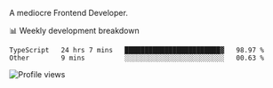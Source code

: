 A mediocre Frontend Developer.

📊 Weekly development breakdown
<!--START_SECTION:waka-->

```text
TypeScript   24 hrs 7 mins   ████████████████████████▓   98.97 %
Other        9 mins          ░░░░░░░░░░░░░░░░░░░░░░░░░   00.63 %
```

<!--END_SECTION:waka-->

<img src="https://gpvc.arturio.dev/iqbalfasri" alt="Profile views"/>
